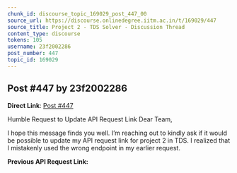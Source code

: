 ```yaml
---
chunk_id: discourse_topic_169029_post_447_00
source_url: https://discourse.onlinedegree.iitm.ac.in/t/169029/447
source_title: Project 2 - TDS Solver - Discussion Thread
content_type: discourse
tokens: 105
username: 23f2002286
post_number: 447
topic_id: 169029
---
```


## Post #447 by 23f2002286

**Direct Link**: [Post #447](https://discourse.onlinedegree.iitm.ac.in/t/169029/447)

Humble Request to Update API Request Link
Dear Team,

I hope this message finds you well. I’m reaching out to kindly ask if it would be possible to update my API request link for project 2 in TDS. I realized that I mistakenly used the wrong endpoint in my earlier request.

**Previous API Request Link:**
